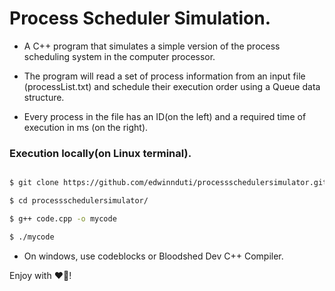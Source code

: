 # Process Scheduler Simulation.

* A C++ program that simulates a simple version of the process scheduling system in the computer processor.

* The program will read a set of process information from an input file (processList.txt) and schedule their execution order using a Queue data structure.

* Every process in the file has an ID(on the left) and a required time of execution in ms (on the right).

### Execution locally(on Linux terminal).
```bash

$ git clone https://github.com/edwinnduti/processschedulersimulator.git

$ cd processschedulersimulator/

$ g++ code.cpp -o mycode

$ ./mycode
```

* On windows, use codeblocks or Bloodshed Dev C++ Compiler.

Enjoy with ❤️‍🔥!